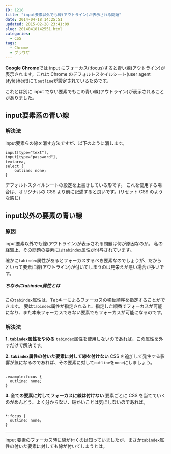 ```yaml
---
ID: 1218
title: "input要素以外でも線(アウトライン)が表示される問題"
date: 2014-04-18 14:25:51
updated: 2015-02-28 23:41:09
slug: 20140418142551.html
categories:
  - CSS
tags:
  - Chrome
  - ブラウザ
---
```


<b>Google Chrome</b>では input にフォーカス(:focus)すると青い線(アウトライン)が表示されます。これは Chrome のデフォルトスタイルシート(user agent stylesheet)にて<code>outline</code>が設定されているためです。

これとは別に input でない要素でもこの青い線(アウトライン)が表示されることがありました。

<!--more-->
<h2>input要素系の青い線</h2>
<h3>解決法</h3>
input要素らの線を消す方法ですが、以下のように消します。
<pre class="language-css"><code>input[type="text"], 
input[type="password"], 
textarea, 
select {
    outline: none;
}</code></pre>

デフォルトスタイルシートの設定を上書きしている形です。
これを使用する場合は、オリジナルの CSS より前に記述すると良いです。<span class="text-muted">(リセット CSS のような感じ)</span>

<h2>input以外の要素の青い線</h2>
<h3>原因</h3>
input要素以外でも線(アウトライン)が表示される問題は何が原因なのか。
私の経験上、その問題の要素には<u><code>tabindex</code>属性が付与</u>されています。

確かに<code>tabindex</code>属性があるとフォーカスするべき要素なのでしょうが、だからといって要素に線(アウトライン)が付いてしまうのは見栄えが悪い場合が多いです。

<h5 class="h4">ちなみにtabindex属性とは</h6>
この<code>tabindex</code>属性は、<kbd>Tabキー</kbd>によるフォーカスの移動順序を指定することができます。
要は<code>tabindex</code>属性が指定されると、指定した順番でフォーカスが可能になり、また本来フォーカスできない要素でもフォーカスが可能になるのです。

<h3>解決法</h3>
<strong>1. <code>tabindex</code>属性をやめる</strong>
<code>tabindex</code>属性を使用しないのであれば、この属性を外すだけで解決です。

<strong>2. <code>tabindex</code>属性の付いた要素に対して線を付けない</strong>
CSS を追加して発生する影響が気になるのであれば、その要素に対して<code>outline</code>を<code>none</code>にしましょう。

<pre class="language-css"><code>
.example:focus {
  outline: none;
}</code></pre>

<strong>3. 全ての要素に対してフォーカスに線は付けない</strong>
要素ごとに CSS を当てていくのがめんどう、よく分からない、細かいことは気にしないのであれば。

<pre class="language-css"><code>
*:focus {
  outline: none;
}</code></pre>

---

input 要素のフォーカス時に線が付くのは知っていましたが、まさか<code>tabindex</code>属性の付いた要素に対しても線が付いてしまうとは。
